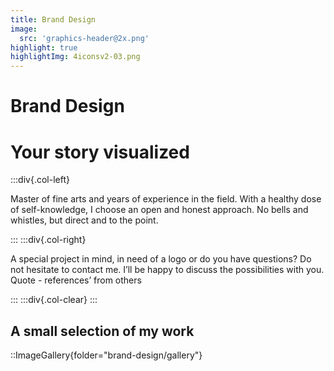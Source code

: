 ```yaml
---
title: Brand Design
image:
  src: 'graphics-header@2x.png'
highlight: true
highlightImg: 4iconsv2-03.png
---
```


# Brand Design

# Your story visualized

:::div{.col-left}

Master of fine arts and years of experience in the field. With a healthy dose of self-knowledge, I choose an open and honest approach. No bells and whistles, but direct and to the point.

:::
:::div{.col-right}

A special project in mind, in need of a logo or do you have questions? Do not hesitate to contact me. I’ll be happy to discuss the possibilities with you. Quote - references’ from others

:::
:::div{.col-clear}
:::

## A small selection of my work

::ImageGallery{folder="brand-design/gallery"}
